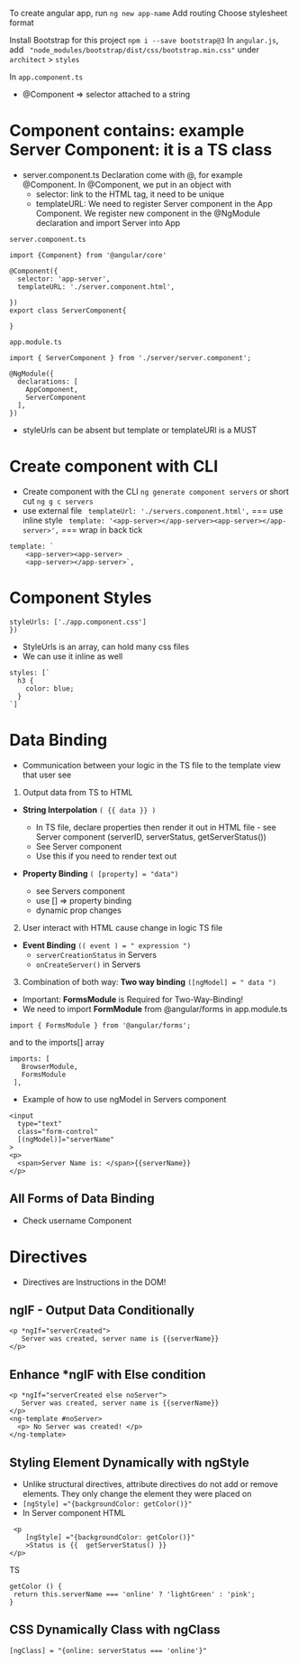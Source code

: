 To create angular app, run `ng new app-name`
Add routing
Choose stylesheet format

Install Bootstrap for this project `npm i --save bootstrap@3`
In `angular.js`, add ` "node_modules/bootstrap/dist/css/bootstrap.min.css"` under `architect` > `styles`

In ```app.component.ts```
- @Component => selector attached to a string

# Component contains: example Server Component: it is a TS class
- server.component.ts
Declaration come with @, for example @Component.
In @Component, we put in an object with
    - selector: link to the HTML tag, it need to be unique
    - templateURL: 
We need to register Server component in the App Component. We register new component in the @NgModule declaration and import Server into App
``` 
server.component.ts

import {Component} from '@angular/core'

@Component({
  selector: 'app-server',
  templateURL: './server.component.html',

})
export class ServerComponent{
  
}
```
```
app.module.ts

import { ServerComponent } from './server/server.component';

@NgModule({
  declarations: [
    AppComponent,
    ServerComponent
  ],
})
```

- styleUrls can be absent but template or templateURl is a MUST

# Create component with CLI

- Create component with the CLI `ng generate component servers` or short cut `ng g c servers`
- use external file ` templateUrl: './servers.component.html',` 
===  use inline style ` template: '<app-server></app-server><app-server></app-server>',` 
=== wrap in back tick
```
template: `
    <app-server><app-server>
    <app-server></app-server>`,

```

# Component Styles
```
styleUrls: ['./app.component.css']
})
``` 
- StyleUrls is an array, can hold many css files
- We can use it inline as well
```
styles: [`
  h3 {
    color: blue;
  }
`]
```

# Data Binding
- Communication between your logic in the TS file to the template view that user see

1. Output data from TS to HTML
  - **String Interpolation** `( {{ data }} )`
    - In TS file, declare properties then render it out in HTML file - see Server component (serverID, serverStatus, getServerStatus())
    - See Server component
    - Use this if you need to render text out

  - **Property Binding** `( [property] = "data")`
    - see Servers component
    - use [] => property binding
    - dynamic prop changes

2. User interact with HTML cause change in logic TS file
  - **Event Binding** `(( event ) = " expression ")`
    - `serverCreationStatus` in Servers
    - `onCreateServer()` in Servers 

3. Combination of both way: **Two way binding** `([ngModel] = " data ")`
- Important: **FormsModule** is Required for Two-Way-Binding!
- We need to import **FormModule** from @angular/forms in app.module.ts
```
import { FormsModule } from '@angular/forms'; 
```
and to the imports[] array
 ```
 imports: [
    BrowserModule,
    FormsModule
  ],
```
- Example of how to use ngModel in Servers component
```
<input
  type="text"
  class="form-control"
  [(ngModel)]="serverName"
>
<p>
  <span>Server Name is: </span>{{serverName}}
</p>
```

## All Forms of Data Binding
- Check username Component 

# Directives
- Directives are Instructions in the DOM!

## ngIF - Output Data Conditionally 
```
<p *ngIf="serverCreated">
   Server was created, server name is {{serverName}}
</p>
```

## Enhance *ngIF with Else condition
```
<p *ngIf="serverCreated else noServer">
   Server was created, server name is {{serverName}}
</p>
<ng-template #noServer>
  <p> No Server was created! </p>
</ng-template>
```

## Styling Element Dynamically with ngStyle
- Unlike structural directives, attribute directives do not add or remove elements. They only change the element they were placed on
- `[ngStyle] ="{backgroundColor: getColor()}"`
- In Server component HTML
```
 <p
    [ngStyle] ="{backgroundColor: getColor()}"
    >Status is {{  getServerStatus() }}
</p>
```
TS
```
getColor () {
 return this.serverName === 'online' ? 'lightGreen' : 'pink';
}
```

## CSS Dynamically Class with ngClass
`[ngClass] = "{online: serverStatus === 'online'}"`
